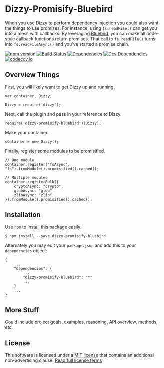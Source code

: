 Dizzy-Promisify-Bluebird
========================

When you use [Dizzy] to perform dependency injection you could also want the things to use promises.  For instance, using `fs.readFile()` can get you into a mess with callbacks.  By leveraging [Bluebird], you can make all node-style callback functions return promises.  That call to `fs.readFile()` turns into `fs.readFileAsync()` and you've started a promise chain.

[![npm version][npm-badge]][npm-link]
[![Build Status][travis-badge]][travis-link]
[![Dependencies][dependencies-badge]][dependencies-link]
[![Dev Dependencies][devdependencies-badge]][devdependencies-link]
[![codecov.io][codecov-badge]][codecov-link]


Overview Things
---------------

First, you will likely want to get Dizzy up and running.

    var container, Dizzy;

    Dizzy = require('dizzy');

Next, call the plugin and pass in your reference to Dizzy.

    require('dizzy-promisify-bluebird')(Dizzy);

Make your container.

    container = new Dizzy();

Finally, register some modules to be promisified.

    // One module
    container.register("fsAsync", "fs").fromModule().promisified().cached();

    // Multiple modules
    container.registerBulk({
        cryptoAsync: "crypto",
        globAsync: "glob",
        zlibAsync: "zlib"
    }).fromModule().promisified().cached();


Installation
------------

Use `npm` to install this package easily.

    $ npm install --save dizzy-promisify-bluebird

Alternately you may edit your `package.json` and add this to your `dependencies` object:

    {
        ...
        "dependencies": {
            ...
            "dizzy-promisify-bluebird": "*"
            ...
        }
        ...
    }


More Stuff
----------

Could include project goals, examples, reasoning, API overview, methods, etc.


License
-------

This software is licensed under a [MIT license][LICENSE] that contains an additional non-advertising clause.  [Read full license terms][LICENSE]


[Bluebird]: http://bluebirdjs.com/
[codecov-badge]: https://codecov.io/github/tests-always-included/dizzy-promisify-bluebird/coverage.svg?branch=master
[codecov-link]: https://codecov.io/github/tests-always-included/dizzy-promisify-bluebird?branch=master
[dependencies-badge]: https://david-dm.org/tests-always-included/dizzy-promisify-bluebird.png
[dependencies-link]: https://david-dm.org/tests-always-included/dizzy-promisify-bluebird
[devdependencies-badge]: https://david-dm.org/tests-always-included/dizzy-promisify-bluebird/dev-status.png
[devdependencies-link]: https://david-dm.org/tests-always-included/dizzy-promisify-bluebird#info=devDependencies
[Dizzy]: https://github.com/tests-always-included/dizzy
[LICENSE]: LICENSE.md
[npm-badge]: https://badge.fury.io/js/dizzy-promisify-bluebird.svg
[npm-link]: https://npmjs.org/package/dizzy-promisify-bluebird
[travis-badge]: https://secure.travis-ci.org/tests-always-included/dizzy-promisify-bluebird.png
[travis-link]: http://travis-ci.org/tests-always-included/dizzy-promisify-bluebird

